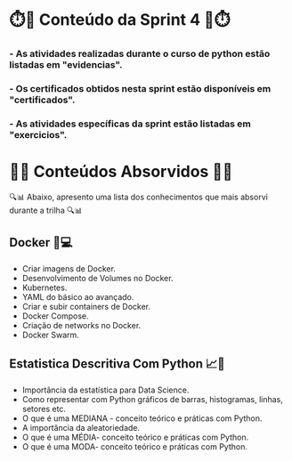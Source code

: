 # ⏱️📖 Conteúdo da Sprint 4 📖⏱️

### - As atividades realizadas durante o curso de python estão listadas em "evidencias".
### - Os certificados obtidos nesta sprint estão disponíveis em "certificados".
### - As atividades específicas da sprint estão listadas em "exercicios".

# 🧠🔬 Conteúdos Absorvidos 🔬🧠

🔍📊 Abaixo, apresento uma lista dos conhecimentos que mais absorvi durante a trilha 🔍📊

## Docker 🐳💻 

- Criar imagens de Docker.
- Desenvolvimento de Volumes no Docker.
- Kubernetes.
- YAML do básico ao avançado.
- Criar e subir containers de Docker.
- Docker Compose.
- Criação de networks no Docker.
- Docker Swarm.

## Estatistica Descritiva Com Python 📈🐍

- Importância da estatística para Data Science.
- Como representar com Python gráficos de barras, histogramas, linhas, setores etc.
- O que é uma MEDIANA - conceito teórico e práticas com Python.
- A importância da aleatoriedade.
- O que é uma MÉDIA- conceito teórico e práticas com Python.
- O que é uma MODA- conceito teórico e práticas com Python.
